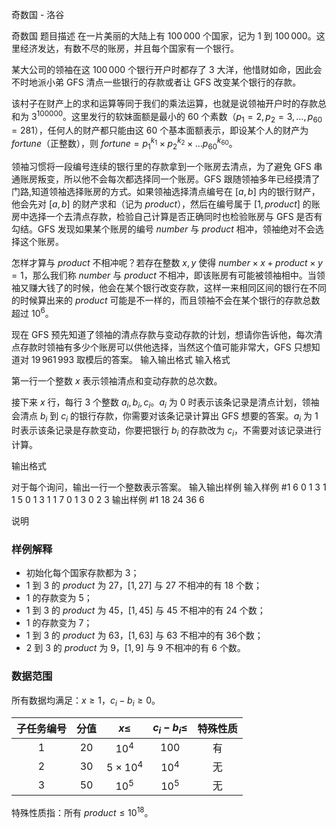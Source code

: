 



奇数国 - 洛谷














奇数国
题目描述
在一片美丽的大陆上有 $100\,000$ 个国家，记为 $1$ 到 $100\,000$。这里经济发达，有数不尽的账房，并且每个国家有一个银行。

某大公司的领袖在这 $100\,000$ 个银行开户时都存了 $3$ 大洋，他惜财如命，因此会不时地派小弟 GFS 清点一些银行的存款或者让 GFS 改变某个银行的存款。

该村子在财产上的求和运算等同于我们的乘法运算，也就是说领袖开户时的存款总和为 $3^{100000}$。这里发行的软妹面额是最小的 $60$ 个素数（$p_1=2,p_2=3,\ldots, p_{60}=281$），任何人的财产都只能由这 $60$ 个基本面额表示，即设某个人的财产为 $fortune$（正整数），则 $fortune=p_1^{k_1} \times p_2^{k_2} \times \ldots p_{60}^{k_{60}}$。

领袖习惯将一段编号连续的银行里的存款拿到一个账房去清点，为了避免 GFS 串通账房叛变，所以他不会每次都选择同一个账房。GFS 跟随领袖多年已经摸清了门路,知道领袖选择账房的方式。如果领袖选择清点编号在 $[a,b]$ 内的银行财产，他会先对 $[a,b]$ 的财产求和（记为 $product$），然后在编号属于 $[1,product]$ 的账房中选择一个去清点存款，检验自己计算是否正确同时也检验账房与 GFS 是否有勾结。GFS 发现如果某个账房的编号 $number$ 与 $product$ 相冲，领袖绝对不会选择这个账房。

怎样才算与 $product$ 不相冲呢？若存在整数 $x,y$ 使得 $number \times x+product \times y=1$，那么我们称 $number$ 与 $product$ 不相冲，即该账房有可能被领袖相中。当领袖又赚大钱了的时候，他会在某个银行改变存款，这样一来相同区间的银行在不同的时候算出来的 $product$ 可能是不一样的，而且领袖不会在某个银行的存款总数超过 $10^6$。

现在 GFS 预先知道了领袖的清点存款与变动存款的计划，想请你告诉他，每次清点存款时领袖有多少个账房可以供他选择，当然这个值可能非常大，GFS 只想知道对 $19\,961\,993$ 取模后的答案。
输入输出格式
输入格式

第一行一个整数 $x$ 表示领袖清点和变动存款的总次数。

接下来 $x$ 行，每行 $3$ 个整数 $a_i,b_i,c_i$。$a_i$ 为 $0$ 时表示该条记录是清点计划，领袖会清点 $b_i$ 到 $c_i$ 的银行存款，你需要对该条记录计算出 GFS 想要的答案。$a_i$ 为 $1$ 时表示该条记录是存款变动，你要把银行 $b_i$ 的存款改为 $c_i$，不需要对该记录进行计算。

输出格式

对于每个询问，输出一行一个整数表示答案。
输入输出样例
输入样例 #1
6
0 1 3
1 1 5
0 1 3
1 1 7
0 1 3
0 2 3
输出样例 #1
18
24
36
6


说明
### 样例解释

- 初始化每个国家存款都为 $3$；
- $1$ 到 $3$ 的 $product$ 为 $27$，$[1,27]$ 与 $27$ 不相冲的有 $18$ 个数；
- $1$ 的存款变为 $5$；
- $1$ 到 $3$ 的 $product$ 为 $45$，$[1,45]$ 与 $45$ 不相冲的有 $24$ 个数；
- $1$ 的存款变为 $7$；
- $1$ 到 $3$ 的 $product$ 为 $63$，$[1,63]$ 与 $63$ 不相冲的有 $36$个数；
- $2$ 到 $3$ 的 $product$ 为 $9$，$[1,9]$ 与 $9$ 不相冲的有 $6$ 个数。

### 数据范围

所有数据均满足：$x \geq 1$，$c_i -b_i \geq 0$。

| 子任务编号 | 分值 |    $x \leq$     | $c_i - b_i \leq$ | 特殊性质 |
| :--------: | :--: | :-------------: | :--------------: | :------: |
|    $1$     | $20$ |     $10^4$      |      $100$       |    有    |
|    $2$     | $30$ | $5 \times 10^4$ |      $10^4$      |    无    |
|    $3$     | $50$ |     $10^5$      |      $10^5$      |    无    |

特殊性质指：所有 $product \leq 10^{18}$。






